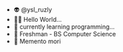 - 👽 @ysl_ruzly
- 👨‍🚀 Hello World...
- 💩 currently learning programming...
- 👾 Freshman - BS Computer Science
- 🚀 Memento mori
  

<!---
yslruzly/yslruzly is a ✨ special ✨ repository because its `README.md` (this file) appears on your GitHub profile.
You can click the Preview link to take a look at your changes.
--->
